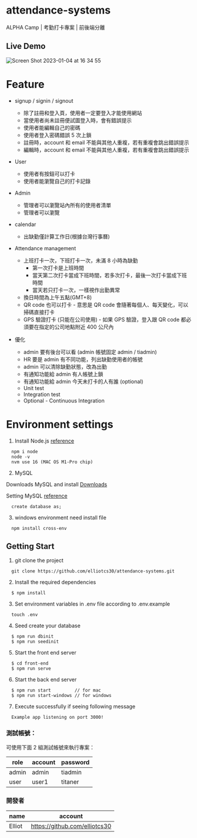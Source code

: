 # attendance-systems

ALPHA Camp | 考勤打卡專案 | 前後端分離

## Live Demo

![Screen Shot 2023-01-04 at 16 34 55](https://user-images.githubusercontent.com/103249772/210516065-209b9a3c-0090-4065-8955-902597a0a3c6.png)

# Feature

- signup / signin / signout
  - 除了註冊和登入頁，使用者一定要登入才能使用網站
  - 當使用者尚未註冊便試圖登入時，會有錯誤提示
  - 使用者能編輯自己的密碼
  - 使用者登入密碼錯誤 5 次上鎖
  - 註冊時，account 和 email 不能與其他人重複，若有重複會跳出錯誤提示
  - 編輯時，account 和 email 不能與其他人重複，若有重複會跳出錯誤提示
- User
  - 使用者有按鈕可以打卡
  - 使用者能瀏覽自己的打卡記錄
- Admin

  - 管理者可以瀏覽站內所有的使用者清單
  - 管理者可以瀏覽

- calendar

  - 出缺勤僅計算工作日(根據台灣行事曆)

- Attendance management

  - 上班打卡一次，下班打卡一次，未滿 8 小時為缺勤
    - 第一次打卡是上班時間
    - 當天第二次打卡當成下班時間，若多次打卡，最後一次打卡當成下班時間
    - 當天若只打卡一次，一樣視作出勤異常
  - 換日時間為上午五點(GMT+8)
  - QR code 也可以打卡 - 意思是 QR code 會隨著每個人、每天變化，可以掃碼直接打卡
  - GPS 驗證打卡 (只能在公司使用) - 如果 GPS 驗證，登入跟 QR code 都必須要在指定的公司地點附近 400 公尺內

- 優化
  - admin 要有後台可以看 (admin 帳號固定 admin / tiadmin)
  - HR 要是 admin 有不同功能，列出缺勤使用者的帳號
  - admin 可以清除缺勤狀態，改為出勤
  - 有通知功能給 admin 有人帳號上鎖
  - 有通知功能給 admin 今天未打卡的人有誰 (optional)
  - Unit test
  - Integration test
  - Optional - Continuous Integration

# Environment settings

1. Install Node.js [reference](https://radixweb.com/blog/installing-npm-and-nodejs-on-windows-and-mac)

```
  npm i node
  node -v
  nvm use 16 (MAC OS M1-Pro chip)
```

2. MySQL

Downloads MySQL and install [Downloads](https://dev.mysql.com/downloads/mysql/)

Setting MySQL [reference](https://siddharam.com.tw/post/20190807/)

```
  create database as;
```

3. windows environment need install file

```shell
  npm install cross-env
```

## Getting Start

1. git clone the project

```shell
  git clone https://github.com/elliotcs30/attendance-systems.git
```

2. Install the required dependencies

```shell
  $ npm install
```

3. Set environment variables in .env file according to .env.example

```shell
  touch .env
```

4. Seed create your database

```shell
  $ npm run dbinit
  $ npm run seedinit
```

5. Start the front end server

```shell
  $ cd front-end
  $ npm run serve
```

6. Start the back end server

```shell
  $ npm run start         // for mac
  $ npm run start-windows // for windows
```

7. Execute successfully if seeing following message

```shell
  Example app listening on port 3000!
```

### 測試帳號：

可使用下面 2 組測試帳號來執行專案：

| role  | account | password |
| ----- | ------- | -------- |
| admin | admin   | tiadmin  |
| user  | user1   | titaner  |

### 開發者

| name   | account                       |
| ------ | ----------------------------- |
| Elliot | https://github.com/elliotcs30 |
